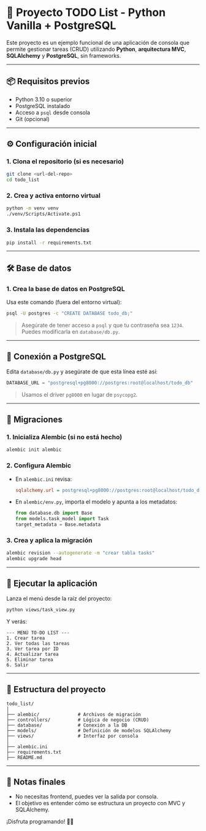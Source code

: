 
# 📝 Proyecto TODO List - Python Vanilla + PostgreSQL

Este proyecto es un ejemplo funcional de una aplicación de consola que permite gestionar tareas (CRUD) utilizando **Python**, **arquitectura MVC**, **SQLAlchemy** y **PostgreSQL**, sin frameworks.

---

## 📦 Requisitos previos

- Python 3.10 o superior
- PostgreSQL instalado
- Acceso a `psql` desde consola
- Git (opcional)

---

## ⚙️ Configuración inicial

### 1. Clona el repositorio (si es necesario)

```bash
git clone <url-del-repo>
cd todo_list
```

### 2. Crea y activa entorno virtual

```bash
python -m venv venv
./venv/Scripts/Activate.ps1
```

### 3. Instala las dependencias

```bash
pip install -r requirements.txt
```

---

## 🛠️ Base de datos

### 1. Crea la base de datos en PostgreSQL

Usa este comando (fuera del entorno virtual):

```bash
psql -U postgres -c "CREATE DATABASE todo_db;"
```

> Asegúrate de tener acceso a `psql` y que tu contraseña sea `1234`.  
> Puedes modificarla en `database/db.py`.

---

## 🔗 Conexión a PostgreSQL

Edita `database/db.py` y asegúrate de que esta línea esté así:

```python
DATABASE_URL = "postgresql+pg8000://postgres:root@localhost/todo_db"
```

> Usamos el driver `pg8000` en lugar de `psycopg2`.

---

## 🔄 Migraciones

### 1. Inicializa Alembic (si no está hecho)

```bash
alembic init alembic
```

### 2. Configura Alembic

- En `alembic.ini` revisa:

  ```ini
  sqlalchemy.url = postgresql+pg8000://postgres:root@localhost/todo_db
  ```

- En `alembic/env.py`, importa el modelo y apunta a los metadatos:

  ```python
  from database.db import Base
  from models.task_model import Task
  target_metadata = Base.metadata
  ```

### 3. Crea y aplica la migración

```bash
alembic revision --autogenerate -m "crear tabla tasks"
alembic upgrade head
```

---

## 🚀 Ejecutar la aplicación

Lanza el menú desde la raíz del proyecto:

```bash
python views/task_view.py
```

Y verás:

```
--- MENÚ TO-DO LIST ---
1. Crear tarea
2. Ver todas las tareas
3. Ver tarea por ID
4. Actualizar tarea
5. Eliminar tarea
6. Salir
```

---

## 🧠 Estructura del proyecto

```
todo_list/
│
├── alembic/              # Archivos de migración
├── controllers/          # Lógica de negocio (CRUD)
├── database/             # Conexión a la DB
├── models/               # Definición de modelos SQLAlchemy
├── views/                # Interfaz por consola
│
├── alembic.ini
├── requirements.txt
├── README.md
```

---

## 🧹 Notas finales

- No necesitas frontend, puedes ver la salida por consola.
- El objetivo es entender cómo se estructura un proyecto con MVC y SQLAlchemy.

¡Disfruta programando! 🐍✨
